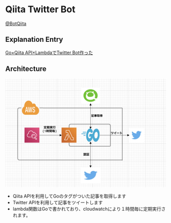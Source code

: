 # Qiita Twitter Bot
[@BotQiita](https://twitter.com/BotQiita)  

## Explanation Entry
[Go×Qiita API×LambdaでTwitter Bot作った](https://qiita.com/Le0tk0k/items/7ce7f13514de93bac050)

## Architecture

![Architecture](./docs/architecture.png)

- Qiita APIを利用してGoのタグがついた記事を取得します
- Twitter APIを利用して記事をツイートします
- lambda関数はGoで書かれており、cloudwatchにより１時間毎に定期実行されます。
